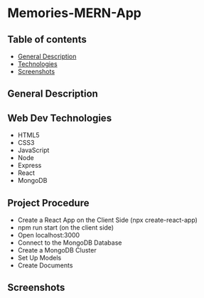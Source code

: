 # Memories-MERN-App

## Table of contents
* [General Description](#general-info)
* [Technologies](#technologies)
* [Screenshots](#screenshots)


## General Description



## Web Dev Technologies

- HTML5
- CSS3
- JavaScript 
- Node
- Express
- React
- MongoDB


## Project Procedure

- Create a React App on the Client Side (npx create-react-app)
- npm run start (on the client side)
- Open localhost:3000
- Connect to the MongoDB Database
- Create a MongoDB Cluster
- Set Up Models
- Create Documents

## Screenshots 
